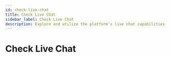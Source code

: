 ```yaml
---
id: check-live-chat
title: Check Live Chat
sidebar_label: Check Live Chat
description: Explore and utilize the platform's live chat capabilities
---
```


# Check Live Chat

